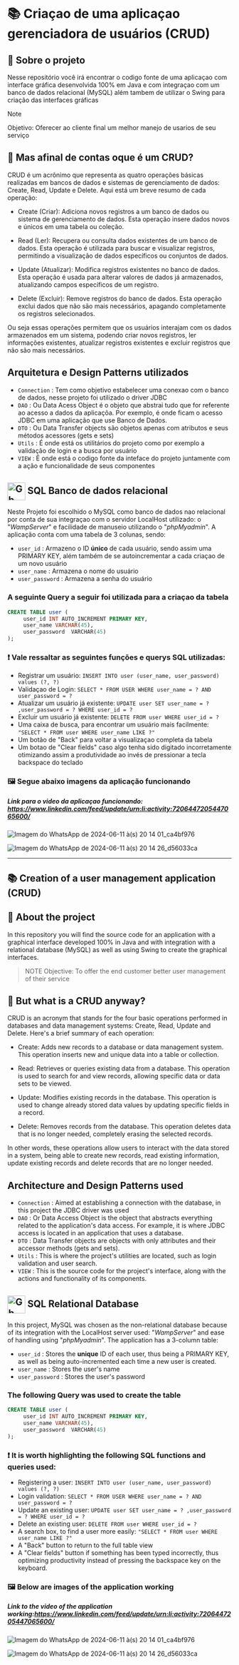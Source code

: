 # 📚 Criaçao de uma aplicaçao gerenciadora de usuários (CRUD) 

## 📝 Sobre o projeto

Nesse repositório você irá encontrar o codigo fonte de uma aplicaçao com interface gráfica desenvolvida 100% em Java e com integraçao com um banco de dados relacional (MySQL) além tambem de utilizar o Swing para criação das interfaces gráficas

> [!NOTE]
> Objetivo: Oferecer ao cliente final um melhor manejo de usarios de seu serviço

## 🤔 Mas afinal de contas oque é um CRUD?

CRUD é um acrônimo que representa as quatro operações básicas realizadas em bancos de dados e sistemas de gerenciamento de dados: Create, Read, Update e Delete. Aqui está um breve resumo de cada operação:

- Create (Criar): Adiciona novos registros a um banco de dados ou sistema de gerenciamento de dados. Esta operação insere dados novos e únicos em uma tabela ou coleção.

- Read (Ler): Recupera ou consulta dados existentes de um banco de dados. Esta operação é utilizada para buscar e visualizar registros, permitindo a visualização de dados específicos ou conjuntos de dados.

- Update (Atualizar): Modifica registros existentes no banco de dados. Esta operação é usada para alterar valores de dados já armazenados, atualizando campos específicos de um registro.

- Delete (Excluir): Remove registros do banco de dados. Esta operação exclui dados que não são mais necessários, apagando completamente os registros selecionados.

Ou seja essas operações permitem que os usuários interajam com os dados armazenados em um sistema, podendo criar novos registros, ler informações existentes, atualizar registros existentes e excluir registros que não são mais necessários.

##  Arquitetura e Design Patterns utilizados

- `Connection` : Tem como objetivo estabelecer uma conexao com o banco de dados, nesse projeto foi utilizado o driver JDBC
- `DAO` : Ou Data Acess Object é o objeto que abstrai tudo que for referente ao acesso a dados da aplicaçõa. Por exemplo, é onde ficam o acesso JDBC em uma aplicação que use Banco de Dados.
- `DTO` : Ou Data Transfer objects são objetos apenas com atributos e seus métodos acessores (gets e sets)
- `Utils` : É onde está os utilitários do projeto como por exemplo a validação de login e a busca por usuário
- `VIEW` : É onde está o codigo fonte da inteface do projeto juntamente com a ação e funcionalidade de seus componentes

##  <img align="center" alt="Gb-Sql" height="40" width="40" src="https://cdn.jsdelivr.net/gh/devicons/devicon@latest/icons/azuresqldatabase/azuresqldatabase-original.svg"> SQL Banco de dados relacional

Neste Projeto foi escolhido o MySQL como banco de dados nao relacional por conta de sua integraçao com o servidor LocalHost utilizado: o "*WampServer*" e facilidade de manuseio utilizando o "*phpMyadmin*".
A aplicação conta com uma tabela de 3 colunas, sendo:

- `user_id` : Armazeno o ID **único** de cada usuário, sendo assim uma PRIMARY KEY, além também de se autoincrementar a cada criaçao de um novo usuário
- `user_name` : Armazena o nome do usuário
- `user_password` : Armazena a senha do usuário

### A seguinte Query a seguir foi utilizada para a criaçao da tabela

```sql
CREATE TABLE user (
     user_id INT AUTO_INCREMENT PRIMARY KEY,
     user_name VARCHAR(45),
     user_password  VARCHAR(45)
);
```

### ❗ Vale ressaltar as seguintes funções e querys SQL utilizadas:

- Registrar um usuário: `INSERT INTO user (user_name, user_password) values (?, ?)`
- Validaçao de Login:  `SELECT * FROM USER WHERE user_name = ? AND user_password = ?`
- Atualizar um usuário já existente: `UPDATE user SET user_name = ? ,user_password = ? WHERE user_id = ?`
- Excluir um usuário já existente: `DELETE FROM user WHERE user_id = ?`
- Uma caixa de busca, para encontrar um usuário mais facilmente: `"SELECT * FROM user WHERE user_name LIKE ?"`
- Um botão de "Back" para voltar a visualizaçao completa da tabela
- Um botao de "Clear fields" caso algo tenha sido digitado incorretamente otimizando assim a produtividade ao invés de pressionar a tecla backspace do teclado

### 🖼️ Segue abaixo imagens da aplicação funcionando
##### Link para o video da aplicaçao funcionando: https://www.linkedin.com/feed/update/urn:li:activity:7206447205447065600/

![Imagem do WhatsApp de 2024-06-11 à(s) 20 14 01_ca4bf976](https://github.com/Gabriel2893/CRUD-Project/assets/146888502/1d9c0f99-13e6-46e6-8877-946aa1681edd)

![Imagem do WhatsApp de 2024-06-11 à(s) 20 14 26_d56033ca](https://github.com/Gabriel2893/CRUD-Project/assets/146888502/c2ffc35b-2684-4949-8f53-dd91d0b204c1)

---------------------------------------------------------------------------------------------------------------------------------------------------------------------

## 📚 Creation of a user management application (CRUD) 

## 📝 About the project

In this repository you will find the source code for an application with a graphical interface developed 100% in Java and with integration with a relational database (MySQL) as well as using Swing to create the graphical interfaces.

> NOTE
> Objective: To offer the end customer better user management of their service

## 🤔 But what is a CRUD anyway?

CRUD is an acronym that stands for the four basic operations performed in databases and data management systems: Create, Read, Update and Delete. Here's a brief summary of each operation:

- Create: Adds new records to a database or data management system. This operation inserts new and unique data into a table or collection.

- Read: Retrieves or queries existing data from a database. This operation is used to search for and view records, allowing specific data or data sets to be viewed.

- Update: Modifies existing records in the database. This operation is used to change already stored data values by updating specific fields in a record.

- Delete: Removes records from the database. This operation deletes data that is no longer needed, completely erasing the selected records.

In other words, these operations allow users to interact with the data stored in a system, being able to create new records, read existing information, update existing records and delete records that are no longer needed.

## Architecture and Design Patterns used

- `Connection` : Aimed at establishing a connection with the database, in this project the JDBC driver was used
- `DAO` : Or Data Access Object is the object that abstracts everything related to the application's data access. For example, it is where JDBC access is located in an application that uses a database.
- `DTO` : Data Transfer objects are objects with only attributes and their accessor methods (gets and sets).
- `Utils` : This is where the project's utilities are located, such as login validation and user search.
- `VIEW` : This is the source code for the project's interface, along with the actions and functionality of its components.

##  <img align="center" alt="Gb-Sql" height="40" width="40" src="https://cdn.jsdelivr.net/gh/devicons/devicon@latest/icons/azuresqldatabase/azuresqldatabase-original.svg"> SQL Relational Database

In this project, MySQL was chosen as the non-relational database because of its integration with the LocalHost server used: "*WampServer*" and ease of handling using "*phpMyadmin*".
The application has a 3-column table:

- `user_id` : Stores the **unique** ID of each user, thus being a PRIMARY KEY, as well as being auto-incremented each time a new user is created.
- `user_name` : Stores the user's name
- `user_password` : Stores the user's password

### The following Query was used to create the table

```sql
CREATE TABLE user (
     user_id INT AUTO_INCREMENT PRIMARY KEY,
     user_name VARCHAR(45),
     user_password  VARCHAR(45)
);
```
### ❗ It is worth highlighting the following SQL functions and queries used:

- Registering a user: `INSERT INTO user (user_name, user_password) values (?, ?)`
- Login validation: `SELECT * FROM USER WHERE user_name = ? AND user_password = ?`
- Update an existing user: `UPDATE user SET user_name = ? ,user_password = ? WHERE user_id = ?`
- Delete an existing user: `DELETE FROM user WHERE user_id = ?`
- A search box, to find a user more easily: `"SELECT * FROM user WHERE user_name LIKE ?"`
- A "Back" button to return to the full table view
- A "Clear fields" button if something has been typed incorrectly, thus optimizing productivity instead of pressing the backspace key on the keyboard.

### 🖼️ Below are images of the application working
##### Link to the video of the application working:https://www.linkedin.com/feed/update/urn:li:activity:7206447205447065600/

![Imagem do WhatsApp de 2024-06-11 à(s) 20 14 01_ca4bf976](https://github.com/Gabriel2893/CRUD-Project/assets/146888502/1d9c0f99-13e6-46e6-8877-946aa1681edd)

![Imagem do WhatsApp de 2024-06-11 à(s) 20 14 26_d56033ca](https://github.com/Gabriel2893/CRUD-Project/assets/146888502/c2ffc35b-2684-4949-8f53-dd91d0b204c1)





